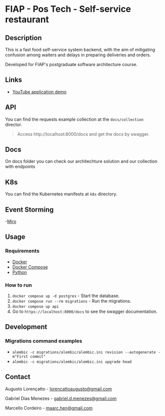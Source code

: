 # FIAP - Pos Tech - Self-service restaurant

## Description

This is a fast food self-service system backend, with the aim of mitigating confusion among waiters and delays in preparing deliveries and orders.

Developed for FIAP's postgraduate software architecture course.

## Links

- [YouTube application demo](...)
  
## API

You can find the requests example collection at the `docs/collection` director. 

> Access http://localhost:8000/docs and get the docs by swagger.

## Docs

On docs folder you can check our architechture solution and our collection with endpoints

## K8s

You can find the Kubernetes manifests at `k8s` directory.

## Event Storming

-[Miro](https://miro.com/welcomeonboard/M0QySElxVFd1a0ozTUs5eUFxUHh3ZTYxeUZoM2kxb2lTWlJBR0RTWDc0aVRLWFg1SWgzam9CcFJuM3FFOG95SHwzMDc0NDU3MzU1MjY5Nzg4Njk5fDI=?share_link_id=271651641849)

## Usage

### Requirements

- [Docker](https://docs.docker.com/get-docker/)
- [Docker Compose](https://docs.docker.com/compose/install/)
- [Python](https://www.python.org/downloads/)

### How to run

1. `docker compose up -d postgres` - Start the database.
2. `docker compose run --rm migrations` - Run the migrations.
3. `docker compose up api`
4. Go to `https://localhost:8000/docs` to see the swagger documentation.

## Development

### Migrations command examples

- `alembic -c migrations/alembic/alembic.ini revision --autogenerate -m"First commit"`
- `alembic -c migrations/alembic/alembic.ini upgrade head`


## Contact
Augusto Lorençatto - [lorencattoaugusto@gmail.com](mailto:lorencattoaugusto@gmail.com)

Gabriel Dias Menezes - [gabriel.d.menezes@gmail.com](mailto:gabriel.d.menezes@gmail.com) 

Marcello Cordeiro - [maarc.hen@gmail.com](mailto:maarc.hen@gmail.com)